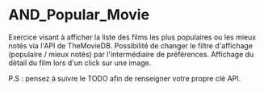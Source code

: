 # AND_Popular_Movie

Exercice visant à afficher la liste des films les plus populaires ou les mieux notés via l'API de TheMovieDB.
Possibilité de changer le filtre d'affichage (populaire / mieux notés) par l'intermédiaire de préférences.
Affichage du détail du film lors d'un click sur une image.

P.S : pensez à suivre le TODO afin de renseigner votre propre clé API.
